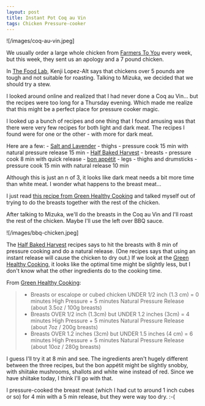 ```yaml
---
layout: post
title: Instant Pot Coq au Vin
tags: Chicken Pressure-cooker
---
```

![/images/coq-au-vin.jpeg]

We usually order a large whole chicken from [Farmers To You](https://farmerstoyou.com/) every week, but this week, they sent us an apology and a 7 pound chicken.

In [The Food Lab](https://www.seriouseats.com/the-food-lab), Kenji Lopez-Alt says that chickens over 5 pounds are tough and not suitable for roasting. Talking to Mizuka, we decided that we should try a stew.

I looked around online and realized that I had never done a Coq au Vin... but the recipes were too long for a Thursday evening. Which made me realize that this might be a perfect place for pressure cooker magic.

I looked up a bunch of recipes and one thing that I found amusing was that there were very few recipes for both light and dark meat. The recipes I found were for one or the other - with more for dark meat.

Here are a few:
	- [Salt and Lavender](https://www.saltandlavender.com/instant-pot-coq-au-vin/) - thighs - pressure cook 15 min with natural pressure release 15 min
	- [Half Baked Harvest](https://www.halfbakedharvest.com/healthier-instant-pot-coq-au-vin/) - breasts - pressure cook 8 min with quick release
	- [bon appétit](https://www.bonappetit.com/recipe/instant-pot-coq-au-vin) - legs - thighs and drumsticks - pressure cook 15 min with natural release 10 min

Although this is just an n of 3, it looks like dark meat needs a bit more time than white meat. I wonder what happens to the breast meat...

I just read [this recipe from Green Healthy Cooking](https://greenhealthycooking.com/instant-pot-chicken/) and talked myself out of trying to do the breasts together with the rest of the chicken.

After talking to Mizuka, we'll do the breasts in the Coq au Vin and I'll roast the rest of the chicken. Maybe I'll use the left over BBQ sauce.

![/images/bbq-chicken.jpeg]

The [Half Baked Harvest](https://www.halfbakedharvest.com/healthier-instant-pot-coq-au-vin/) recipes says to hit the breasts with 8 min of pressure cooking and do a natural release. (One recipes says that using an instant release will cause the chicken to dry out.) If we look at the [Green Healthy Cooking](https://greenhealthycooking.com/instant-pot-chicken/), it looks like the optimal time might be slightly less, but I don't know what the other ingredients do to the cooking time.

From [Green Healthy Cooking](https://greenhealthycooking.com/instant-pot-chicken/):
> * Breasts or escalope or cubed chicken UNDER 1/2 inch (1.3 cm) = 0 minutes High Pressure + 5 minutes Natural Pressure Release (about 3.5oz / 100g breasts)
> * Breasts OVER 1/2 inch (1.3cm) but UNDER 1.2 inches (3cm) = 4 minutes High Pressure + 5 minutes Natural Pressure Release (about 7oz / 200g breasts)
> * Breasts OVER 1.2 inches (3cm) but UNDER 1.5 inches (4 cm) = 6 minutes High Pressure + 5 minutes Natural Pressure Release (about 10oz / 280g breasts)

I guess I'll try it at 8 min and see. The ingredients aren't hugely different between the three recipes, but the bon appétit might be slightly snobby, with shiitake mushrooms, shallots and white wine instead of red. Since we have shiitake today, I think I'll go with that.

I pressure-cooked the breast meat (which I had cut to around 1 inch cubes or so) for 4 min with a 5 min release, but they were way too dry. :-(
